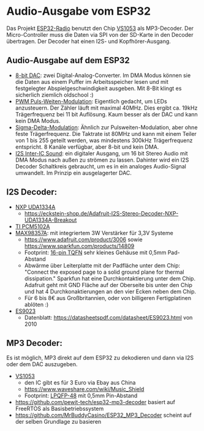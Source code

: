# Audio-Ausgabe vom ESP32

Das Projekt [ESP32-Radio](https://github.com/Edzelf/ESP32-Radio) benutzt den Chip [VS1053](https://www.sparkfun.com/datasheets/Components/SMD/vs1053.pdf) als MP3-Decoder. Der Micro-Controller muss die Daten via SPI von der SD-Karte in den Decoder übertragen. Der Decoder hat einen I2S- und Kopfhörer-Ausgang.


## Audio-Ausgabe auf dem ESP32

* [8-bit DAC](https://docs.espressif.com/projects/esp-idf/en/latest/api-reference/peripherals/dac.html): zwei Digital-Analog-Converter. Im DMA Modus können sie die Daten aus einem Puffer im Arbeitsspeicher lesen und mit festgelegter Abspielgeschwindigkeit ausgeben. Mit 8-Bit klingt es sicherlich ziemlich oldschool :)
* [PWM Puls-Weiten-Modulation](https://docs.espressif.com/projects/esp-idf/en/latest/api-reference/peripherals/ledc.html): Eigentlich gedacht, um LEDs anzusteuern. Der Zähler läuft mit maximal 40MHz. Dies ergibt ca. 19kHz Trägerfrequenz bei 11 bit Auflösung. Kaum besser als der DAC und kann kein DMA Modus.
* [Sigma-Delta-Modulation](https://docs.espressif.com/projects/esp-idf/en/latest/api-reference/peripherals/sigmadelta.html): Ähnlich zur Pulsweiten-Modulation, aber ohne feste Trägerfrequenz. Die Taktrate ist 80MHz und kann mit einem Teiler von 1 bis 255 geteilt werden, was mindestens 300kHz Trägerfrequenz entspricht. 8 Kanäle verfügbar, aber 8-bit und kein DMA.
* [I2S Inter-IC Sound](https://docs.espressif.com/projects/esp-idf/en/latest/api-reference/peripherals/i2s.html): ein digitaler Ausgang, um 16 bit Stereo Audio mit DMA Modus nach außen zu strömen zu lassen. Dahinter wird ein I2S Decoder Schaltkreis gebraucht, um es in ein analoges Audio-Signal umwandelt. Im Prinzip ein ausgelagerter DAC.

## I2S Decoder:

* [NXP UDA1334A](https://www.nxp.com/pages/low-power-audio-dac-with-pll:UDA1334)
  * https://eckstein-shop.de/Adafruit-I2S-Stereo-Decoder-NXP-UDA1334A-Breakout
* [TI PCM5102A](http://www.ti.com/product/PCM5102A/description)
* [MAX98357A](https://www.maximintegrated.com/en/products/analog/audio/MAX98357A.html): mit integriertem 3W Verstärker für 3,3V Systeme
  * https://www.adafruit.com/product/3006 sowie https://www.sparkfun.com/products/14809
  * Footprint: [16-pin TQFN](https://www.analog.com/media/en/package-pcb-resources/package/pkg_pdf/ltc-legacy-qfn/QFN_16_05-08-1700.pdf) sehr kleines Gehäuse mit 0,5mm Pad-Abstand
  * Abwärme über Leiterplatte mit der Padfläche unter dem Chip: "Connect the exposed page to a solid ground plane for thermal dissipation." Sparkfun hat eine Durchkontaktierung unter dem Chip. Adafruit geht mit GND Fläche auf der Oberseite bis unter den Chip und hat 4 Durchkonaktierungen an den vier Ecken neben dem Chip.
  * Für 6 bis 8€ aus Großbritannien, oder von billigeren Fertigplatinen ablöten :)
* [ES9023](http://www.esstech.com/index.php/en/products/sabre-digital-analog-converters/sabre-hifi-mobile-dacs/sabre-hifi-stereo-integrated-dacs/es9023/)
  * Datenblatt: https://datasheetspdf.com/datasheet/ES9023.html von 2010

## MP3 Decoder:

Es ist möglich, MP3 direkt auf dem ESP32 zu dekodieren und dann via I2S oder dem DAC auszugeben.

* [VS1053](https://www.sparkfun.com/datasheets/Components/SMD/vs1053.pdf)
  * den IC gibt es für 3 Euro via Ebay aus China
  * https://www.waveshare.com/wiki/Music_Shield
  * Footprint: [LPQFP-48](https://www.nxp.com/docs/en/package-information/SOT313-2.pdf) mit 0,5mm Pin-Abstand
* https://github.com/pewit-tech/esp32-mp3-decoder basiert auf FreeRTOS als Basisbetriebssystem
* https://github.com/MrBuddyCasino/ESP32_MP3_Decoder scheint auf der selben Grundlage zu basieren
